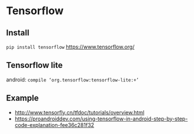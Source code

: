 # Tensorflow
## Install 
`pip install tensorflow`
https://www.tensorflow.org/
## Tensorflow lite
android: `compile ‘org.tensorflow:tensorflow-lite:+’`
## Example
- http://www.tensorfly.cn/tfdoc/tutorials/overview.html
- https://proandroiddev.com/using-tensorflow-in-android-step-by-step-code-explanation-fee36c281f32